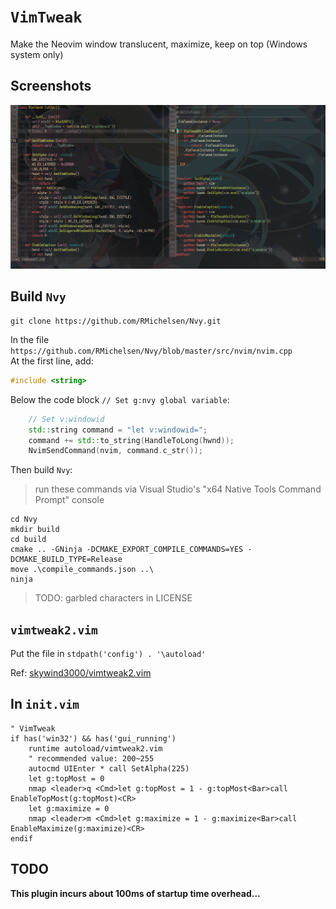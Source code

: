 # `VimTweak`

Make the Neovim window translucent, maximize, keep on top (Windows system only)  

## Screenshots

![](./imgs/vimtweak.png)

## Build `Nvy`

``` dosbatch
git clone https://github.com/RMichelsen/Nvy.git
```

In the file `https://github.com/RMichelsen/Nvy/blob/master/src/nvim/nvim.cpp`  
At the first line, add:  
``` cpp
#include <string>
```

Below the code block `// Set g:nvy global variable`:  
``` cpp
	// Set v:windowid
	std::string command = "let v:windowid=";
	command += std::to_string(HandleToLong(hwnd));
	NvimSendCommand(nvim, command.c_str());
```

Then build `Nvy`:  
> run these commands via Visual Studio's "x64 Native Tools Command Prompt"
> console  
``` dosbatch
cd Nvy
mkdir build
cd build
cmake .. -GNinja -DCMAKE_EXPORT_COMPILE_COMMANDS=YES -DCMAKE_BUILD_TYPE=Release
move .\compile_commands.json ..\
ninja
```

> TODO: garbled characters in LICENSE  

## `vimtweak2.vim`

Put the file in `stdpath('config') . '\autoload'`  

Ref: [skywind3000/vimtweak2.vim](https://gist.github.com/skywind3000/8eb41acd9d5175715694c765f92fa667/f95633bbab684f2438442535561dfb642ac7e659)

## In `init.vim`

``` vim
" VimTweak
if has('win32') && has('gui_running')
    runtime autoload/vimtweak2.vim
    " recommended value: 200~255
    autocmd UIEnter * call SetAlpha(225)
    let g:topMost = 0
    nmap <leader>q <Cmd>let g:topMost = 1 - g:topMost<Bar>call EnableTopMost(g:topMost)<CR>
    let g:maximize = 0
    nmap <leader>m <Cmd>let g:maximize = 1 - g:maximize<Bar>call EnableMaximize(g:maximize)<CR>
endif
```

## TODO

**This plugin incurs about 100ms of startup time overhead...**  
